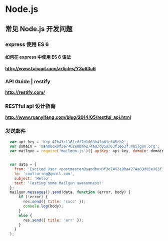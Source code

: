 # Node.js

## 常见 Node.js 开发问题

### express 使用 ES 6

#### 如何在 express 中使用 ES 6 语法

**http://www.tuicool.com/articles/Y3u63u6**


### API Guide | restify

**http://restify.com/**

### RESTful api 设计指南

**http://www.ruanyifeng.com/blog/2014/05/restful_api.html**

### 发送邮件

```javascript
  var api_key = 'key-47b43c1161cdf7d1d68b4fa69cf45cb2';
  var domain = 'sandbox0f3e7462e8ba4274a83d05a363f1e63f.mailgun.org';
  var mailgun = require('mailgun-js')({ apiKey: api_key, domain: domain });


  var data = {
    from: 'Excited User <postmaster@sandbox0f3e7462e8ba4274a83d05a363f1e63f.mailgun.org>',
    to: 'coulturing@gmail.com',
    subject: 'Hello',
    text: 'Testing some Mailgun awesomness!'
  };
  mailgun.messages().send(data, function (error, body) {
      if (!error) {
        res.send({ title: 'succ' });
        console.log(body);
      }
      else {
        res.send({ title: 'err' });
      }
    }
  );
```